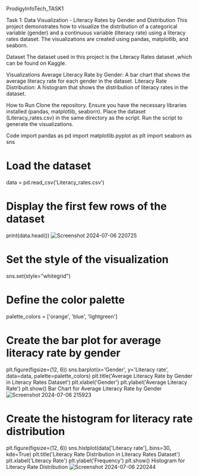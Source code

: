 ProdigyInfoTech_TASK1

Task 1: Data Visualization - Literacy Rates by Gender and Distribution
This project demonstrates how to visualize the distribution of a categorical variable (gender) and a continuous variable (literacy rate) using a literacy rates dataset. The visualizations are created using pandas, matplotlib, and seaborn.

Dataset
The dataset used in this project is the Literacy Rates dataset ,which can be found on Kaggle.

Visualizations
Average Literacy Rate by Gender: A bar chart that shows the average literacy rate for each gender in the dataset.
Literacy Rate Distribution: A histogram that shows the distribution of literacy rates in the dataset.

How to Run
Clone the repository.
Ensure you have the necessary libraries installed (pandas, matplotlib, seaborn).
Place the dataset (Literacy_rates.csv) in the same directory as the script.
Run the script to generate the visualizations.

Code
import pandas as pd
import matplotlib.pyplot as plt
import seaborn as sns

# Load the dataset
data = pd.read_csv('Literacy_rates.csv')

# Display the first few rows of the dataset
print(data.head())
![Screenshot 2024-07-06 220725](https://github.com/Chilukuri-NeethuReddy/PRODIGY_DS_01/assets/174725064/2b464ee7-ce20-4a05-98f7-a4321ac689b3)



# Set the style of the visualization
sns.set(style="whitegrid")

# Define the color palette
palette_colors = ['orange', 'blue', 'lightgreen']

# Create the bar plot for average literacy rate by gender
plt.figure(figsize=(12, 6))
sns.barplot(x='Gender', y='Literacy rate', data=data, palette=palette_colors)
plt.title('Average Literacy Rate by Gender in Literacy Rates Dataset')
plt.xlabel('Gender')
plt.ylabel('Average Literacy Rate')
plt.show()
Bar Chart for Average Literacy Rate by Gender
![Screenshot 2024-07-06 215923](https://github.com/Chilukuri-NeethuReddy/PRODIGY_DS_01/assets/174725064/a2ff570f-3143-49ea-8e68-94628e81fab6)


# Create the histogram for literacy rate distribution
plt.figure(figsize=(12, 6))
sns.histplot(data['Literacy rate'], bins=30, kde=True)
plt.title('Literacy Rate Distribution in Literacy Rates Dataset')
plt.xlabel('Literacy Rate')
plt.ylabel('Frequency')
plt.show()
Histogram for Literacy Rate Distribution
![Screenshot 2024-07-06 220244](https://github.com/Chilukuri-NeethuReddy/PRODIGY_DS_01/assets/174725064/47d5585a-056b-4a50-a500-23fc16e2b974)

